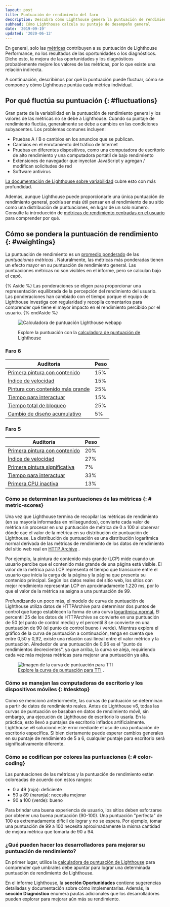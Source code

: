 ```yaml
---
layout: post
title: Puntuación de rendimiento del faro
description: Descubra cómo Lighthouse genera la puntuación de rendimiento general para su página.
subhead: Cómo Lighthouse calcula su puntaje de desempeño general
date: '2019-09-19'
updated: '2020-06-12'
---
```


En general, solo las [métricas](/lighthouse-performance/#metrics) contribuyen a su puntuación de Lighthouse Performance, no los resultados de las oportunidades o los diagnósticos. Dicho esto, la mejora de las oportunidades y los diagnósticos probablemente mejore los valores de las métricas, por lo que existe una relación indirecta.

A continuación, describimos por qué la puntuación puede fluctuar, cómo se compone y cómo Lighthouse puntúa cada métrica individual.

## Por qué fluctúa su puntuación {: #fluctuations}

Gran parte de la variabilidad en la puntuación de rendimiento general y los valores de las métricas no se debe a Lighthouse. Cuando su puntaje de rendimiento fluctúa, generalmente se debe a cambios en las condiciones subyacentes. Los problemas comunes incluyen:

- Pruebas A / B o cambios en los anuncios que se publican.
- Cambios en el enrutamiento del tráfico de Internet
- Pruebas en diferentes dispositivos, como una computadora de escritorio de alto rendimiento y una computadora portátil de bajo rendimiento
- Extensiones de navegador que inyectan JavaScript y agregan / modifican solicitudes de red
- Software antivirus

[La documentación de Lighthouse sobre variabilidad](https://github.com/GoogleChrome/lighthouse/blob/master/docs/variability.md) cubre esto con más profundidad.

Además, aunque Lighthouse puede proporcionarle una única puntuación de rendimiento general, podría ser más útil pensar en el rendimiento de su sitio como una distribución de puntuaciones, en lugar de un solo número. Consulte la introducción de [métricas de rendimiento centradas en el usuario](https://developers.google.com/web/fundamentals/performance/user-centric-performance-metrics) para comprender por qué.

## Cómo se pondera la puntuación de rendimiento {: #weightings}

La puntuación de rendimiento es un [promedio ponderado](https://www.wikihow.com/Calculate-Weighted-Average#Weighted_Averages_without_Percentages_sub) de las *puntuaciones métricas* . Naturalmente, las métricas más ponderadas tienen un efecto mayor en su puntuación de rendimiento general. Las puntuaciones métricas no son visibles en el informe, pero se calculan bajo el capó.

{% Aside %} Las ponderaciones se eligen para proporcionar una representación equilibrada de la percepción del rendimiento del usuario. Las ponderaciones han cambiado con el tiempo porque el equipo de Lighthouse investiga con regularidad y recopila comentarios para comprender qué tiene el mayor impacto en el rendimiento percibido por el usuario. {% endAside %}

<figure class="w-figure">
  <p data-md-type="paragraph"><a href="https://googlechrome.github.io/lighthouse/scorecalc/"></a><img src="./score-calc.png" alt="Calculadora de puntuación Lighthouse webapp" style="max-width: 600px;"></p>
  <figcaption class="w-figcaption">Explore la puntuación con la <a href="https://googlechrome.github.io/lighthouse/scorecalc/">calculadora de puntuación de Lighthouse</a></figcaption></figure>

### Faro 6

<div class="w-table-wrapper">
  <table>
    <thead>
      <tr>
        <th>Auditoría</th>
        <th>Peso</th>
      </tr>
    </thead>
    <tbody>
      <tr>
        <td><a href="/first-contentful-paint/">Primera pintura con contenido</a></td>
        <td>15%</td>
      </tr>
      <tr>
        <td><a href="/speed-index/">Índice de velocidad</a></td>
        <td>15%</td>
      </tr>
      <tr>
        <td><a href="/lcp/">Pintura con contenido más grande</a></td>
        <td>25%</td>
      </tr>
      <tr>
        <td><a href="/interactive/">Tiempo para interactuar</a></td>
        <td>15%</td>
      </tr>
      <tr>
        <td><a href="/lighthouse-total-blocking-time/">Tiempo total de bloqueo</a></td>
        <td>25%</td>
      </tr>
      <tr>
        <td><a href="/cls/">Cambio de diseño acumulativo</a></td>
        <td>5%</td>
      </tr>
    </tbody>
  </table>
</div>

### Faro 5

<div class="w-table-wrapper">
  <table>
    <thead>
      <tr>
        <th>Auditoría</th>
        <th>Peso</th>
      </tr>
    </thead>
    <tbody>
      <tr>
        <td><a href="/first-contentful-paint/">Primera pintura con contenido</a></td>
        <td>20%</td>
      </tr>
      <tr>
        <td><a href="/speed-index/">Índice de velocidad</a></td>
        <td>27%</td>
      </tr>
      <tr>
        <td><a href="/first-meaningful-paint/">Primera pintura significativa</a></td>
        <td>7%</td>
      </tr>
      <tr>
        <td><a href="/interactive/">Tiempo para interactuar</a></td>
        <td>33%</td>
      </tr>
      <tr>
        <td><a href="/first-cpu-idle/">Primera CPU inactiva</a></td>
        <td>13%</td>
      </tr>
    </tbody>
  </table>
</div>

### Cómo se determinan las puntuaciones de las métricas {: # metric-scores}

Una vez que Lighthouse termina de recopilar las métricas de rendimiento (en su mayoría informadas en milisegundos), convierte cada valor de métrica sin procesar en una puntuación de métrica de 0 a 100 al observar dónde cae el valor de la métrica en su distribución de puntuación de Lighthouse. La distribución de puntuación es una distribución logarítmica normal derivada de las métricas de rendimiento de los datos de rendimiento del sitio web real en [HTTP Archive](https://httparchive.org/) .

Por ejemplo, la pintura de contenido más grande (LCP) mide cuando un usuario percibe que el contenido más grande de una página está visible. El valor de la métrica para LCP representa el tiempo que transcurre entre el usuario que inicia la carga de la página y la página que presenta su contenido principal. Según los datos reales del sitio web, los sitios con mejor rendimiento representan LCP en aproximadamente 1.220 ms, por lo que el valor de la métrica se asigna a una puntuación de 99.

Profundizando un poco más, el modelo de curva de puntuación de Lighthouse utiliza datos de HTTPArchive para determinar dos puntos de control que luego establecen la forma de una curva [logarítmica normal.](https://en.wikipedia.org/wiki/Weber%E2%80%93Fechner_law) El percentil 25 de los datos de HTTPArchive se convierte en una puntuación de 50 (el punto de control medio) y el percentil 8 se convierte en una puntuación de 90 (el punto de control bueno / verde). Mientras explora el gráfico de la curva de puntuación a continuación, tenga en cuenta que entre 0,50 y 0,92, existe una relación casi lineal entre el valor métrico y la puntuación. Alrededor de una puntuación de 0,96 es el "punto de rendimientos decrecientes", ya que arriba, la curva se aleja, requiriendo cada vez más mejoras métricas para mejorar una puntuación ya alta.

<figure class="w-figure"><img src="./scoring-curve.png" alt="Imagen de la curva de puntuación para TTI" style="max-width: 600px;"><figcaption class="w-figcaption"> <a href="https://www.desmos.com/calculator/o98tbeyt1t">Explore la curva de puntuación para TTI</a> .</figcaption></figure>

### Cómo se manejan las computadoras de escritorio y los dispositivos móviles {: #desktop}

Como se mencionó anteriormente, las curvas de puntuación se determinan a partir de datos de rendimiento reales. Antes de Lighthouse v6, todas las curvas de puntuación se basaban en datos de rendimiento móvil, sin embargo, una ejecución de Lighthouse de escritorio lo usaría. En la práctica, esto llevó a puntajes de escritorio inflados artificialmente. Lighthouse v6 solucionó este error mediante el uso de una puntuación de escritorio específica. Si bien ciertamente puede esperar cambios generales en su puntaje de rendimiento de 5 a 6, cualquier puntaje para escritorio será significativamente diferente.

### Cómo se codifican por colores las puntuaciones {: # color-coding}

Las puntuaciones de las métricas y la puntuación de rendimiento están coloreadas de acuerdo con estos rangos:

- 0 a 49 (rojo): deficiente
- 50 a 89 (naranja): necesita mejorar
- 90 a 100 (verde): bueno

Para brindar una buena experiencia de usuario, los sitios deben esforzarse por obtener una buena puntuación (90-100). Una puntuación "perfecta" de 100 es extremadamente difícil de lograr y no se espera. Por ejemplo, tomar una puntuación de 99 a 100 necesita aproximadamente la misma cantidad de mejora métrica que tomaría de 90 a 94.

### ¿Qué pueden hacer los desarrolladores para mejorar su puntuación de rendimiento?

En primer lugar, utilice la [calculadora de puntuación de Lighthouse](https://googlechrome.github.io/lighthouse/scorecalc/) para comprender qué umbrales debe apuntar para lograr una determinada puntuación de rendimiento de Lighthouse.

En el informe Lighthouse, la **sección Oportunidades** contiene sugerencias detalladas y documentación sobre cómo implementarlas. Además, la **sección Diagnóstico** enumera pautas adicionales que los desarrolladores pueden explorar para mejorar aún más su rendimiento.

<!--
We don't think users care about the historical scoring rubrics, but we'd still prefer to keep them around because X
## Historical versions

### Lighthouse 3 and 4

<div class="w-table-wrapper">
  <table>
    <thead>
      <tr>
        <th>Audit</th>
        <th>Weight</th>
      </tr>
    </thead>
    <tbody>
      <tr>
        <td><a href="/first-contentful-paint/">First Contentful Paint</a></td>
        <td>23%</td>
      </tr>
      <tr>
        <td><a href="/speed-index/">Speed Index</a></td>
        <td>27%</td>
      </tr>
      <tr>
        <td><a href="/first-meaningful-paint/">First Meaningful Paint</a></td>
        <td>7%</td>
      </tr>
      <tr>
        <td><a href="/interactive/">Time to Interactive</a></td>
        <td>33%</td>
      </tr>
      <tr>
        <td><a href="/first-cpu-idle/">First CPU Idle</a></td>
      </tr>
    </tbody>
  </table>
</div>

### Lighthouse 2

<div class="w-table-wrapper">
  <table>
    <thead>
      <tr>
        <th>Audit</th>
        <th>Weight</th>
      </tr>
    </thead>
    <tbody>
      <tr>
        <td><a href="/first-contentful-paint/">First Contentful Paint</a></td>
        <td>6%</td>
      </tr>
      <tr>
        <td><a href="/speed-index/">Speed Index</a></td>
        <td>6%</td>
      </tr>
      <tr>
        <td><a href="/first-meaningful-paint/">First Meaningful Paint</a></td>
        <td>29%</td>
      </tr>
      <tr>
        <td><a href="/interactive/">Time to Interactive</a></td>
        <td>29%</td>
      </tr>
      <tr>
        <td><a href="/first-cpu-idle/">First CPU Idle</a></td>
        <td>29%</td>
      </tr>
    </tbody>
  </table>
</div>

-->
